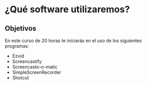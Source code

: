 
# ¿Qué software utilizaremos?

## Objetivos

En este curso de 20 horas te iniciarás en el uso de los siguientes programas:

- Ezvid
- Screencastify
- Screencasto-o-matic
- SimpleScreenRecorder
- Shotcut

